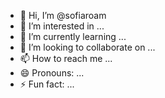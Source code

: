 - 👋 Hi, I’m @sofiaroam
- 👀 I’m interested in ...
- 🌱 I’m currently learning ...
- 💞️ I’m looking to collaborate on ...
- 📫 How to reach me ...
- 😄 Pronouns: ...
- ⚡ Fun fact: ...

<!---
sofiaroam/sofiaroam is a ✨ special ✨ repository because its `README.md` (this file) appears on your GitHub profile.
You can click the Preview link to take a look at your changes.
--->
